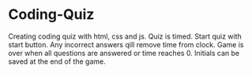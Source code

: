 # Coding-Quiz
Creating coding quiz with html, css and js.
Quiz is timed.
Start quiz with start button.
Any incorrect answers qill remove time from clock.
Game is over when all questions are answered or time reaches 0.
Initials can be saved at the end of the game.
